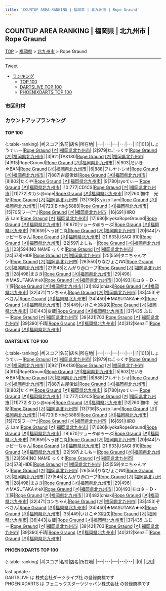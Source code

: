 ```yaml
---
title: 'COUNTUP AREA RANKING | 福岡県 | 北九州市 | Rope Graund'
---
```

## COUNTUP AREA RANKING | 福岡県 | 北九州市 | Rope Graund

[TOP](/darts/rank/) > [福岡県](/darts/rank/福岡県/) > [北九州市](/darts/rank/福岡県/北九州市/) > Rope Graund

___

<a href="https://twitter.com/share?ref_src=twsrc%5Etfw" data-text="COUNTUP AREA RANKING | 福岡県北九州市Rope Graund" class="twitter-share-button" data-hashtags="DARTSLIVE,PHOENIXDARTS,darts,ダーツ" data-show-count="false">Tweet</a>

* [ランキング](#カウントアップランキング)
    * [TOP 100](#top-100)
    * [DARTSLIVE TOP 100](#dartslive-top-100)
    * [PHOENIXDARTS TOP 100](#phoenixdarts-top-100)

### 市区町村

<ul>

</ul>

### カウントアップランキング

#### TOP 100



{:.table-ranking}
|#|スコア|名前|店名|所在地|
|---|---|---|---|---|
|1|1013|<span class="rank-name-dl">しょうてぃー</span>|<a href="/darts/rank/shops/f6dc3a8e42e65aec28032249b44395af.html">Rope Graund</a> <a href="https://search.dartslive.com/jp/shop/f6dc3a8e42e65aec28032249b44395af">[↗]</a>|<a href="/darts/rank/福岡県/北九州市">福岡県北九州市</a>|
|2|979|<span class="rank-name-dl">ねこっくす</span>|<a href="/darts/rank/shops/f6dc3a8e42e65aec28032249b44395af.html">Rope Graund</a> <a href="https://search.dartslive.com/jp/shop/f6dc3a8e42e65aec28032249b44395af">[↗]</a>|<a href="/darts/rank/福岡県/北九州市">福岡県北九州市</a>|
|3|921|<span class="rank-name-dl">TAK180</span>|<a href="/darts/rank/shops/f6dc3a8e42e65aec28032249b44395af.html">Rope Graund</a> <a href="https://search.dartslive.com/jp/shop/f6dc3a8e42e65aec28032249b44395af">[↗]</a>|<a href="/darts/rank/福岡県/北九州市">福岡県北九州市</a>|
|4|915|<span class="rank-name-dl">RopeGround</span>|<a href="/darts/rank/shops/f6dc3a8e42e65aec28032249b44395af.html">Rope Graund</a> <a href="https://search.dartslive.com/jp/shop/f6dc3a8e42e65aec28032249b44395af">[↗]</a>|<a href="/darts/rank/福岡県/北九州市">福岡県北九州市</a>|
|5|903|<span class="rank-name-dl">だいき☆BAN</span>|<a href="/darts/rank/shops/f6dc3a8e42e65aec28032249b44395af.html">Rope Graund</a> <a href="https://search.dartslive.com/jp/shop/f6dc3a8e42e65aec28032249b44395af">[↗]</a>|<a href="/darts/rank/福岡県/北九州市">福岡県北九州市</a>|
|6|888|<span class="rank-name-dl">フルヤトシオ</span>|<a href="/darts/rank/shops/f6dc3a8e42e65aec28032249b44395af.html">Rope Graund</a> <a href="https://search.dartslive.com/jp/shop/f6dc3a8e42e65aec28032249b44395af">[↗]</a>|<a href="/darts/rank/福岡県/北九州市">福岡県北九州市</a>|
|7|887|<span class="rank-name-dl">古屋俊雄</span>|<a href="/darts/rank/shops/f6dc3a8e42e65aec28032249b44395af.html">Rope Graund</a> <a href="https://search.dartslive.com/jp/shop/f6dc3a8e42e65aec28032249b44395af">[↗]</a>|<a href="/darts/rank/福岡県/北九州市">福岡県北九州市</a>|
|8|802|<span class="rank-name-dl">たくや</span>|<a href="/darts/rank/shops/f6dc3a8e42e65aec28032249b44395af.html">Rope Graund</a> <a href="https://search.dartslive.com/jp/shop/f6dc3a8e42e65aec28032249b44395af">[↗]</a>|<a href="/darts/rank/福岡県/北九州市">福岡県北九州市</a>|
|9|780|<span class="rank-name-dl">syoてぃー</span>|<a href="/darts/rank/shops/f6dc3a8e42e65aec28032249b44395af.html">Rope Graund</a> <a href="https://search.dartslive.com/jp/shop/f6dc3a8e42e65aec28032249b44395af">[↗]</a>|<a href="/darts/rank/福岡県/北九州市">福岡県北九州市</a>|
|10|777|<span class="rank-name-dl">CD1CS</span>|<a href="/darts/rank/shops/f6dc3a8e42e65aec28032249b44395af.html">Rope Graund</a> <a href="https://search.dartslive.com/jp/shop/f6dc3a8e42e65aec28032249b44395af">[↗]</a>|<a href="/darts/rank/福岡県/北九州市">福岡県北九州市</a>|
|11|772|<span class="rank-name-dl">タカシ@rope</span>|<a href="/darts/rank/shops/f6dc3a8e42e65aec28032249b44395af.html">Rope Graund</a> <a href="https://search.dartslive.com/jp/shop/f6dc3a8e42e65aec28032249b44395af">[↗]</a>|<a href="/darts/rank/福岡県/北九州市">福岡県北九州市</a>|
|12|760|<span class="rank-name-dl">撫中　光紀</span>|<a href="/darts/rank/shops/f6dc3a8e42e65aec28032249b44395af.html">Rope Graund</a> <a href="https://search.dartslive.com/jp/shop/f6dc3a8e42e65aec28032249b44395af">[↗]</a>|<a href="/darts/rank/福岡県/北九州市">福岡県北九州市</a>|
|13|736|<span class="rank-name-dl">S.yuzo.I.am</span>|<a href="/darts/rank/shops/f6dc3a8e42e65aec28032249b44395af.html">Rope Graund</a> <a href="https://search.dartslive.com/jp/shop/f6dc3a8e42e65aec28032249b44395af">[↗]</a>|<a href="/darts/rank/福岡県/北九州市">福岡県北九州市</a>|
|14|723|<span class="rank-name-dl">Birth@5888</span>|<a href="/darts/rank/shops/f6dc3a8e42e65aec28032249b44395af.html">Rope Graund</a> <a href="https://search.dartslive.com/jp/shop/f6dc3a8e42e65aec28032249b44395af">[↗]</a>|<a href="/darts/rank/福岡県/北九州市">福岡県北九州市</a>|
|15|705|<span class="rank-name-dl">フー(^^;)</span>|<a href="/darts/rank/shops/f6dc3a8e42e65aec28032249b44395af.html">Rope Graund</a> <a href="https://search.dartslive.com/jp/shop/f6dc3a8e42e65aec28032249b44395af">[↗]</a>|<a href="/darts/rank/福岡県/北九州市">福岡県北九州市</a>|
|16|691|<span class="rank-name-dl">HIRO志.I.am</span>|<a href="/darts/rank/shops/f6dc3a8e42e65aec28032249b44395af.html">Rope Graund</a> <a href="https://search.dartslive.com/jp/shop/f6dc3a8e42e65aec28032249b44395af">[↗]</a>|<a href="/darts/rank/福岡県/北九州市">福岡県北九州市</a>|
|17|686|<span class="rank-name-dl">kiyokaRopeGround</span>|<a href="/darts/rank/shops/f6dc3a8e42e65aec28032249b44395af.html">Rope Graund</a> <a href="https://search.dartslive.com/jp/shop/f6dc3a8e42e65aec28032249b44395af">[↗]</a>|<a href="/darts/rank/福岡県/北九州市">福岡県北九州市</a>|
|18|670|<span class="rank-name-dl">リョータ@ろーぷ</span>|<a href="/darts/rank/shops/f6dc3a8e42e65aec28032249b44395af.html">Rope Graund</a> <a href="https://search.dartslive.com/jp/shop/f6dc3a8e42e65aec28032249b44395af">[↗]</a>|<a href="/darts/rank/福岡県/北九州市">福岡県北九州市</a>|
|19|659|<span class="rank-name-dl">へっぽこ丸</span>|<a href="/darts/rank/shops/f6dc3a8e42e65aec28032249b44395af.html">Rope Graund</a> <a href="https://search.dartslive.com/jp/shop/f6dc3a8e42e65aec28032249b44395af">[↗]</a>|<a href="/darts/rank/福岡県/北九州市">福岡県北九州市</a>|
|20|644|<span class="rank-name-dl">ハッピーちゃん</span>|<a href="/darts/rank/shops/f6dc3a8e42e65aec28032249b44395af.html">Rope Graund</a> <a href="https://search.dartslive.com/jp/shop/f6dc3a8e42e65aec28032249b44395af">[↗]</a>|<a href="/darts/rank/福岡県/北九州市">福岡県北九州市</a>|
|21|633|<span class="rank-name-dl">USAGI 810</span>|<a href="/darts/rank/shops/f6dc3a8e42e65aec28032249b44395af.html">Rope Graund</a> <a href="https://search.dartslive.com/jp/shop/f6dc3a8e42e65aec28032249b44395af">[↗]</a>|<a href="/darts/rank/福岡県/北九州市">福岡県北九州市</a>|
|22|597|<span class="rank-name-dl">よしもー</span>|<a href="/darts/rank/shops/f6dc3a8e42e65aec28032249b44395af.html">Rope Graund</a> <a href="https://search.dartslive.com/jp/shop/f6dc3a8e42e65aec28032249b44395af">[↗]</a>|<a href="/darts/rank/福岡県/北九州市">福岡県北九州市</a>|
|23|594|<span class="rank-name-dl">NO NAME っくす</span>|<a href="/darts/rank/shops/f6dc3a8e42e65aec28032249b44395af.html">Rope Graund</a> <a href="https://search.dartslive.com/jp/shop/f6dc3a8e42e65aec28032249b44395af">[↗]</a>|<a href="/darts/rank/福岡県/北九州市">福岡県北九州市</a>|
|24|578|<span class="rank-name-dl">HIDE</span>|<a href="/darts/rank/shops/f6dc3a8e42e65aec28032249b44395af.html">Rope Graund</a> <a href="https://search.dartslive.com/jp/shop/f6dc3a8e42e65aec28032249b44395af">[↗]</a>|<a href="/darts/rank/福岡県/北九州市">福岡県北九州市</a>|
|25|559|<span class="rank-name-dl">タニちゃんマン</span>|<a href="/darts/rank/shops/f6dc3a8e42e65aec28032249b44395af.html">Rope Graund</a> <a href="https://search.dartslive.com/jp/shop/f6dc3a8e42e65aec28032249b44395af">[↗]</a>|<a href="/darts/rank/福岡県/北九州市">福岡県北九州市</a>|
|26|550|<span class="rank-name-dl">りなぴょこᕱᕱ︎</span>|<a href="/darts/rank/shops/f6dc3a8e42e65aec28032249b44395af.html">Rope Graund</a> <a href="https://search.dartslive.com/jp/shop/f6dc3a8e42e65aec28032249b44395af">[↗]</a>|<a href="/darts/rank/福岡県/北九州市">福岡県北九州市</a>|
|27|545|<span class="rank-name-dl">とんがり@ロープ</span>|<a href="/darts/rank/shops/f6dc3a8e42e65aec28032249b44395af.html">Rope Graund</a> <a href="https://search.dartslive.com/jp/shop/f6dc3a8e42e65aec28032249b44395af">[↗]</a>|<a href="/darts/rank/福岡県/北九州市">福岡県北九州市</a>|
|28|498|<span class="rank-name-dl">まさき</span>|<a href="/darts/rank/shops/f6dc3a8e42e65aec28032249b44395af.html">Rope Graund</a> <a href="https://search.dartslive.com/jp/shop/f6dc3a8e42e65aec28032249b44395af">[↗]</a>|<a href="/darts/rank/福岡県/北九州市">福岡県北九州市</a>|
|29|496|<span class="rank-name-dl">☆MASUTAKA☆eX</span>|<a href="/darts/rank/shops/f6dc3a8e42e65aec28032249b44395af.html">Rope Graund</a> <a href="https://search.dartslive.com/jp/shop/f6dc3a8e42e65aec28032249b44395af">[↗]</a>|<a href="/darts/rank/福岡県/北九州市">福岡県北九州市</a>|
|30|493|<span class="rank-name-dl">モロタ・Ｄ・工藤</span>|<a href="/darts/rank/shops/f6dc3a8e42e65aec28032249b44395af.html">Rope Graund</a> <a href="https://search.dartslive.com/jp/shop/f6dc3a8e42e65aec28032249b44395af">[↗]</a>|<a href="/darts/rank/福岡県/北九州市">福岡県北九州市</a>|
|31|482|<span class="rank-name-dl">chiaki</span>|<a href="/darts/rank/shops/f6dc3a8e42e65aec28032249b44395af.html">Rope Graund</a> <a href="https://search.dartslive.com/jp/shop/f6dc3a8e42e65aec28032249b44395af">[↗]</a>|<a href="/darts/rank/福岡県/北九州市">福岡県北九州市</a>|
|32|471|<span class="rank-name-dl">コンちゃん</span>|<a href="/darts/rank/shops/f6dc3a8e42e65aec28032249b44395af.html">Rope Graund</a> <a href="https://search.dartslive.com/jp/shop/f6dc3a8e42e65aec28032249b44395af">[↗]</a>|<a href="/darts/rank/福岡県/北九州市">福岡県北九州市</a>|
|33|453|<span class="rank-name-dl">ぞべさん</span>|<a href="/darts/rank/shops/f6dc3a8e42e65aec28032249b44395af.html">Rope Graund</a> <a href="https://search.dartslive.com/jp/shop/f6dc3a8e42e65aec28032249b44395af">[↗]</a>|<a href="/darts/rank/福岡県/北九州市">福岡県北九州市</a>|
|34|450|<span class="rank-name-dl">★MASUTAKA★eX</span>|<a href="/darts/rank/shops/f6dc3a8e42e65aec28032249b44395af.html">Rope Graund</a> <a href="https://search.dartslive.com/jp/shop/f6dc3a8e42e65aec28032249b44395af">[↗]</a>|<a href="/darts/rank/福岡県/北九州市">福岡県北九州市</a>|
|35|449|<span class="rank-name-dl">いけこ☆的投矢</span>|<a href="/darts/rank/shops/f6dc3a8e42e65aec28032249b44395af.html">Rope Graund</a> <a href="https://search.dartslive.com/jp/shop/f6dc3a8e42e65aec28032249b44395af">[↗]</a>|<a href="/darts/rank/福岡県/北九州市">福岡県北九州市</a>|
|36|443|<span class="rank-name-dl">友蔵</span>|<a href="/darts/rank/shops/f6dc3a8e42e65aec28032249b44395af.html">Rope Graund</a> <a href="https://search.dartslive.com/jp/shop/f6dc3a8e42e65aec28032249b44395af">[↗]</a>|<a href="/darts/rank/福岡県/北九州市">福岡県北九州市</a>|
|37|435|<span class="rank-name-dl">ふじー</span>|<a href="/darts/rank/shops/f6dc3a8e42e65aec28032249b44395af.html">Rope Graund</a> <a href="https://search.dartslive.com/jp/shop/f6dc3a8e42e65aec28032249b44395af">[↗]</a>|<a href="/darts/rank/福岡県/北九州市">福岡県北九州市</a>|
|38|421|<span class="rank-name-dl">703</span>|<a href="/darts/rank/shops/f6dc3a8e42e65aec28032249b44395af.html">Rope Graund</a> <a href="https://search.dartslive.com/jp/shop/f6dc3a8e42e65aec28032249b44395af">[↗]</a>|<a href="/darts/rank/福岡県/北九州市">福岡県北九州市</a>|
|39|390|<span class="rank-name-dl">千晴</span>|<a href="/darts/rank/shops/f6dc3a8e42e65aec28032249b44395af.html">Rope Graund</a> <a href="https://search.dartslive.com/jp/shop/f6dc3a8e42e65aec28032249b44395af">[↗]</a>|<a href="/darts/rank/福岡県/北九州市">福岡県北九州市</a>|
|40|312|<span class="rank-name-dl">KenziT</span>|<a href="/darts/rank/shops/f6dc3a8e42e65aec28032249b44395af.html">Rope Graund</a> <a href="https://search.dartslive.com/jp/shop/f6dc3a8e42e65aec28032249b44395af">[↗]</a>|<a href="/darts/rank/福岡県/北九州市">福岡県北九州市</a>|


#### DARTSLIVE TOP 100



{:.table-ranking}
|#|スコア|名前|店名|所在地|
|---|---|---|---|---|
|1|1013|<span class="rank-name-dl">しょうてぃー</span>|<a href="/darts/rank/shops/f6dc3a8e42e65aec28032249b44395af.html">Rope Graund</a> <a href="https://search.dartslive.com/jp/shop/f6dc3a8e42e65aec28032249b44395af">[↗]</a>|<a href="/darts/rank/福岡県/北九州市">福岡県北九州市</a>|
|2|979|<span class="rank-name-dl">ねこっくす</span>|<a href="/darts/rank/shops/f6dc3a8e42e65aec28032249b44395af.html">Rope Graund</a> <a href="https://search.dartslive.com/jp/shop/f6dc3a8e42e65aec28032249b44395af">[↗]</a>|<a href="/darts/rank/福岡県/北九州市">福岡県北九州市</a>|
|3|921|<span class="rank-name-dl">TAK180</span>|<a href="/darts/rank/shops/f6dc3a8e42e65aec28032249b44395af.html">Rope Graund</a> <a href="https://search.dartslive.com/jp/shop/f6dc3a8e42e65aec28032249b44395af">[↗]</a>|<a href="/darts/rank/福岡県/北九州市">福岡県北九州市</a>|
|4|915|<span class="rank-name-dl">RopeGround</span>|<a href="/darts/rank/shops/f6dc3a8e42e65aec28032249b44395af.html">Rope Graund</a> <a href="https://search.dartslive.com/jp/shop/f6dc3a8e42e65aec28032249b44395af">[↗]</a>|<a href="/darts/rank/福岡県/北九州市">福岡県北九州市</a>|
|5|903|<span class="rank-name-dl">だいき☆BAN</span>|<a href="/darts/rank/shops/f6dc3a8e42e65aec28032249b44395af.html">Rope Graund</a> <a href="https://search.dartslive.com/jp/shop/f6dc3a8e42e65aec28032249b44395af">[↗]</a>|<a href="/darts/rank/福岡県/北九州市">福岡県北九州市</a>|
|6|888|<span class="rank-name-dl">フルヤトシオ</span>|<a href="/darts/rank/shops/f6dc3a8e42e65aec28032249b44395af.html">Rope Graund</a> <a href="https://search.dartslive.com/jp/shop/f6dc3a8e42e65aec28032249b44395af">[↗]</a>|<a href="/darts/rank/福岡県/北九州市">福岡県北九州市</a>|
|7|887|<span class="rank-name-dl">古屋俊雄</span>|<a href="/darts/rank/shops/f6dc3a8e42e65aec28032249b44395af.html">Rope Graund</a> <a href="https://search.dartslive.com/jp/shop/f6dc3a8e42e65aec28032249b44395af">[↗]</a>|<a href="/darts/rank/福岡県/北九州市">福岡県北九州市</a>|
|8|802|<span class="rank-name-dl">たくや</span>|<a href="/darts/rank/shops/f6dc3a8e42e65aec28032249b44395af.html">Rope Graund</a> <a href="https://search.dartslive.com/jp/shop/f6dc3a8e42e65aec28032249b44395af">[↗]</a>|<a href="/darts/rank/福岡県/北九州市">福岡県北九州市</a>|
|9|780|<span class="rank-name-dl">syoてぃー</span>|<a href="/darts/rank/shops/f6dc3a8e42e65aec28032249b44395af.html">Rope Graund</a> <a href="https://search.dartslive.com/jp/shop/f6dc3a8e42e65aec28032249b44395af">[↗]</a>|<a href="/darts/rank/福岡県/北九州市">福岡県北九州市</a>|
|10|777|<span class="rank-name-dl">CD1CS</span>|<a href="/darts/rank/shops/f6dc3a8e42e65aec28032249b44395af.html">Rope Graund</a> <a href="https://search.dartslive.com/jp/shop/f6dc3a8e42e65aec28032249b44395af">[↗]</a>|<a href="/darts/rank/福岡県/北九州市">福岡県北九州市</a>|
|11|772|<span class="rank-name-dl">タカシ@rope</span>|<a href="/darts/rank/shops/f6dc3a8e42e65aec28032249b44395af.html">Rope Graund</a> <a href="https://search.dartslive.com/jp/shop/f6dc3a8e42e65aec28032249b44395af">[↗]</a>|<a href="/darts/rank/福岡県/北九州市">福岡県北九州市</a>|
|12|760|<span class="rank-name-dl">撫中　光紀</span>|<a href="/darts/rank/shops/f6dc3a8e42e65aec28032249b44395af.html">Rope Graund</a> <a href="https://search.dartslive.com/jp/shop/f6dc3a8e42e65aec28032249b44395af">[↗]</a>|<a href="/darts/rank/福岡県/北九州市">福岡県北九州市</a>|
|13|736|<span class="rank-name-dl">S.yuzo.I.am</span>|<a href="/darts/rank/shops/f6dc3a8e42e65aec28032249b44395af.html">Rope Graund</a> <a href="https://search.dartslive.com/jp/shop/f6dc3a8e42e65aec28032249b44395af">[↗]</a>|<a href="/darts/rank/福岡県/北九州市">福岡県北九州市</a>|
|14|723|<span class="rank-name-dl">Birth@5888</span>|<a href="/darts/rank/shops/f6dc3a8e42e65aec28032249b44395af.html">Rope Graund</a> <a href="https://search.dartslive.com/jp/shop/f6dc3a8e42e65aec28032249b44395af">[↗]</a>|<a href="/darts/rank/福岡県/北九州市">福岡県北九州市</a>|
|15|705|<span class="rank-name-dl">フー(^^;)</span>|<a href="/darts/rank/shops/f6dc3a8e42e65aec28032249b44395af.html">Rope Graund</a> <a href="https://search.dartslive.com/jp/shop/f6dc3a8e42e65aec28032249b44395af">[↗]</a>|<a href="/darts/rank/福岡県/北九州市">福岡県北九州市</a>|
|16|691|<span class="rank-name-dl">HIRO志.I.am</span>|<a href="/darts/rank/shops/f6dc3a8e42e65aec28032249b44395af.html">Rope Graund</a> <a href="https://search.dartslive.com/jp/shop/f6dc3a8e42e65aec28032249b44395af">[↗]</a>|<a href="/darts/rank/福岡県/北九州市">福岡県北九州市</a>|
|17|686|<span class="rank-name-dl">kiyokaRopeGround</span>|<a href="/darts/rank/shops/f6dc3a8e42e65aec28032249b44395af.html">Rope Graund</a> <a href="https://search.dartslive.com/jp/shop/f6dc3a8e42e65aec28032249b44395af">[↗]</a>|<a href="/darts/rank/福岡県/北九州市">福岡県北九州市</a>|
|18|670|<span class="rank-name-dl">リョータ@ろーぷ</span>|<a href="/darts/rank/shops/f6dc3a8e42e65aec28032249b44395af.html">Rope Graund</a> <a href="https://search.dartslive.com/jp/shop/f6dc3a8e42e65aec28032249b44395af">[↗]</a>|<a href="/darts/rank/福岡県/北九州市">福岡県北九州市</a>|
|19|659|<span class="rank-name-dl">へっぽこ丸</span>|<a href="/darts/rank/shops/f6dc3a8e42e65aec28032249b44395af.html">Rope Graund</a> <a href="https://search.dartslive.com/jp/shop/f6dc3a8e42e65aec28032249b44395af">[↗]</a>|<a href="/darts/rank/福岡県/北九州市">福岡県北九州市</a>|
|20|644|<span class="rank-name-dl">ハッピーちゃん</span>|<a href="/darts/rank/shops/f6dc3a8e42e65aec28032249b44395af.html">Rope Graund</a> <a href="https://search.dartslive.com/jp/shop/f6dc3a8e42e65aec28032249b44395af">[↗]</a>|<a href="/darts/rank/福岡県/北九州市">福岡県北九州市</a>|
|21|633|<span class="rank-name-dl">USAGI 810</span>|<a href="/darts/rank/shops/f6dc3a8e42e65aec28032249b44395af.html">Rope Graund</a> <a href="https://search.dartslive.com/jp/shop/f6dc3a8e42e65aec28032249b44395af">[↗]</a>|<a href="/darts/rank/福岡県/北九州市">福岡県北九州市</a>|
|22|597|<span class="rank-name-dl">よしもー</span>|<a href="/darts/rank/shops/f6dc3a8e42e65aec28032249b44395af.html">Rope Graund</a> <a href="https://search.dartslive.com/jp/shop/f6dc3a8e42e65aec28032249b44395af">[↗]</a>|<a href="/darts/rank/福岡県/北九州市">福岡県北九州市</a>|
|23|594|<span class="rank-name-dl">NO NAME っくす</span>|<a href="/darts/rank/shops/f6dc3a8e42e65aec28032249b44395af.html">Rope Graund</a> <a href="https://search.dartslive.com/jp/shop/f6dc3a8e42e65aec28032249b44395af">[↗]</a>|<a href="/darts/rank/福岡県/北九州市">福岡県北九州市</a>|
|24|578|<span class="rank-name-dl">HIDE</span>|<a href="/darts/rank/shops/f6dc3a8e42e65aec28032249b44395af.html">Rope Graund</a> <a href="https://search.dartslive.com/jp/shop/f6dc3a8e42e65aec28032249b44395af">[↗]</a>|<a href="/darts/rank/福岡県/北九州市">福岡県北九州市</a>|
|25|559|<span class="rank-name-dl">タニちゃんマン</span>|<a href="/darts/rank/shops/f6dc3a8e42e65aec28032249b44395af.html">Rope Graund</a> <a href="https://search.dartslive.com/jp/shop/f6dc3a8e42e65aec28032249b44395af">[↗]</a>|<a href="/darts/rank/福岡県/北九州市">福岡県北九州市</a>|
|26|550|<span class="rank-name-dl">りなぴょこᕱᕱ︎</span>|<a href="/darts/rank/shops/f6dc3a8e42e65aec28032249b44395af.html">Rope Graund</a> <a href="https://search.dartslive.com/jp/shop/f6dc3a8e42e65aec28032249b44395af">[↗]</a>|<a href="/darts/rank/福岡県/北九州市">福岡県北九州市</a>|
|27|545|<span class="rank-name-dl">とんがり@ロープ</span>|<a href="/darts/rank/shops/f6dc3a8e42e65aec28032249b44395af.html">Rope Graund</a> <a href="https://search.dartslive.com/jp/shop/f6dc3a8e42e65aec28032249b44395af">[↗]</a>|<a href="/darts/rank/福岡県/北九州市">福岡県北九州市</a>|
|28|498|<span class="rank-name-dl">まさき</span>|<a href="/darts/rank/shops/f6dc3a8e42e65aec28032249b44395af.html">Rope Graund</a> <a href="https://search.dartslive.com/jp/shop/f6dc3a8e42e65aec28032249b44395af">[↗]</a>|<a href="/darts/rank/福岡県/北九州市">福岡県北九州市</a>|
|29|496|<span class="rank-name-dl">☆MASUTAKA☆eX</span>|<a href="/darts/rank/shops/f6dc3a8e42e65aec28032249b44395af.html">Rope Graund</a> <a href="https://search.dartslive.com/jp/shop/f6dc3a8e42e65aec28032249b44395af">[↗]</a>|<a href="/darts/rank/福岡県/北九州市">福岡県北九州市</a>|
|30|493|<span class="rank-name-dl">モロタ・Ｄ・工藤</span>|<a href="/darts/rank/shops/f6dc3a8e42e65aec28032249b44395af.html">Rope Graund</a> <a href="https://search.dartslive.com/jp/shop/f6dc3a8e42e65aec28032249b44395af">[↗]</a>|<a href="/darts/rank/福岡県/北九州市">福岡県北九州市</a>|
|31|482|<span class="rank-name-dl">chiaki</span>|<a href="/darts/rank/shops/f6dc3a8e42e65aec28032249b44395af.html">Rope Graund</a> <a href="https://search.dartslive.com/jp/shop/f6dc3a8e42e65aec28032249b44395af">[↗]</a>|<a href="/darts/rank/福岡県/北九州市">福岡県北九州市</a>|
|32|471|<span class="rank-name-dl">コンちゃん</span>|<a href="/darts/rank/shops/f6dc3a8e42e65aec28032249b44395af.html">Rope Graund</a> <a href="https://search.dartslive.com/jp/shop/f6dc3a8e42e65aec28032249b44395af">[↗]</a>|<a href="/darts/rank/福岡県/北九州市">福岡県北九州市</a>|
|33|453|<span class="rank-name-dl">ぞべさん</span>|<a href="/darts/rank/shops/f6dc3a8e42e65aec28032249b44395af.html">Rope Graund</a> <a href="https://search.dartslive.com/jp/shop/f6dc3a8e42e65aec28032249b44395af">[↗]</a>|<a href="/darts/rank/福岡県/北九州市">福岡県北九州市</a>|
|34|450|<span class="rank-name-dl">★MASUTAKA★eX</span>|<a href="/darts/rank/shops/f6dc3a8e42e65aec28032249b44395af.html">Rope Graund</a> <a href="https://search.dartslive.com/jp/shop/f6dc3a8e42e65aec28032249b44395af">[↗]</a>|<a href="/darts/rank/福岡県/北九州市">福岡県北九州市</a>|
|35|449|<span class="rank-name-dl">いけこ☆的投矢</span>|<a href="/darts/rank/shops/f6dc3a8e42e65aec28032249b44395af.html">Rope Graund</a> <a href="https://search.dartslive.com/jp/shop/f6dc3a8e42e65aec28032249b44395af">[↗]</a>|<a href="/darts/rank/福岡県/北九州市">福岡県北九州市</a>|
|36|443|<span class="rank-name-dl">友蔵</span>|<a href="/darts/rank/shops/f6dc3a8e42e65aec28032249b44395af.html">Rope Graund</a> <a href="https://search.dartslive.com/jp/shop/f6dc3a8e42e65aec28032249b44395af">[↗]</a>|<a href="/darts/rank/福岡県/北九州市">福岡県北九州市</a>|
|37|435|<span class="rank-name-dl">ふじー</span>|<a href="/darts/rank/shops/f6dc3a8e42e65aec28032249b44395af.html">Rope Graund</a> <a href="https://search.dartslive.com/jp/shop/f6dc3a8e42e65aec28032249b44395af">[↗]</a>|<a href="/darts/rank/福岡県/北九州市">福岡県北九州市</a>|
|38|421|<span class="rank-name-dl">703</span>|<a href="/darts/rank/shops/f6dc3a8e42e65aec28032249b44395af.html">Rope Graund</a> <a href="https://search.dartslive.com/jp/shop/f6dc3a8e42e65aec28032249b44395af">[↗]</a>|<a href="/darts/rank/福岡県/北九州市">福岡県北九州市</a>|
|39|390|<span class="rank-name-dl">千晴</span>|<a href="/darts/rank/shops/f6dc3a8e42e65aec28032249b44395af.html">Rope Graund</a> <a href="https://search.dartslive.com/jp/shop/f6dc3a8e42e65aec28032249b44395af">[↗]</a>|<a href="/darts/rank/福岡県/北九州市">福岡県北九州市</a>|
|40|312|<span class="rank-name-dl">KenziT</span>|<a href="/darts/rank/shops/f6dc3a8e42e65aec28032249b44395af.html">Rope Graund</a> <a href="https://search.dartslive.com/jp/shop/f6dc3a8e42e65aec28032249b44395af">[↗]</a>|<a href="/darts/rank/福岡県/北九州市">福岡県北九州市</a>|


#### PHOENIXDARTS TOP 100



{:.table-ranking}
|#|スコア|名前|店名|所在地|
|---|---|---|---|---|
||0|<span class="rank-name-dl"> </span>|<a href="/darts/rank/shops/.html"></a> <a href="">[↗]</a>|<a href="/darts/rank//"></a>|


<div class="footer border-top border-gray-light mt-5 pt-3 text-right text-gray">
    last update : <span style="font-weight: italic" id="foot_last_modified"></span><br />
    DARTSLIVE は 株式会社ダーツライブ社 の登録商標です<br />
    PHOENIXDARTS は フェニックスダーツジャパン株式会社 の登録商標です<br />
</div>

<script src="https://cdnjs.cloudflare.com/ajax/libs/jquery.tablesorter/2.31.3/js/jquery.tablesorter.min.js" integrity="sha512-qzgd5cYSZcosqpzpn7zF2ZId8f/8CHmFKZ8j7mU4OUXTNRd5g+ZHBPsgKEwoqxCtdQvExE5LprwwPAgoicguNg==" crossorigin="anonymous" referrerpolicy="no-referrer"></script>
<link rel="stylesheet" href="https://cdnjs.cloudflare.com/ajax/libs/jquery.tablesorter/2.31.3/css/theme.default.min.css" integrity="sha512-wghhOJkjQX0Lh3NSWvNKeZ0ZpNn+SPVXX1Qyc9OCaogADktxrBiBdKGDoqVUOyhStvMBmJQ8ZdMHiR3wuEq8+w==" crossorigin="anonymous" referrerpolicy="no-referrer" />
<script>
$(function() {
    $(".table-ranking").tablesorter({sortList:[[0, 0]]});
    $("#foot_last_modified").text(formatDate(new Date(document.lastModified), 'yyyy-MM-dd HH:mm:ss'));
});
</script>

<script async src="https://platform.twitter.com/widgets.js" charset="utf-8"></script>